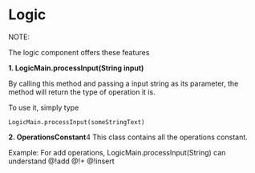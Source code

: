 Logic
====

NOTE:

The logic component offers these features

 <b>1. LogicMain.processInput(String input)</b>
 
 By calling this method and passing a input string as its parameter, the method will return the type of operation it is.
 
 To use it, simply type
 
	LogicMain.processInput(someStringText)

	
 <b>2. OperationsConstant</b>4
 This class contains all the operations constant. 
 
 Example:
 For add operations, LogicMain.processInput(String) can understand   @!add   @!+  @!insert